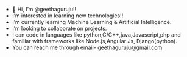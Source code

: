 - 👋 Hi, I’m @geethaguruju!!
- I’m interested in learning new technologies!!
- I’m currently learning Machine Learning & Artificial Intelligence.
- I’m looking to collaborate on projects. 
- I can code in languages like python,C/C++,java,Javascript,php and familiar with frameworks like Node.js,Angular Js, Django(python).
- You can reach me through email- geethaguruju@gmail.com

<!---
geethaguruju/geethaguruju is a ✨ special ✨ repository because its `README.md` (this file) appears on your GitHub profile.
You can click the Preview link to take a look at your changes.
--->
